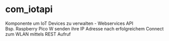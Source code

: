 # com_iotapi
Komponente um IoT Devices zu verwalten - Webservices API   
Bsp. Raspberry Pico W senden ihre IP Adresse nach erfolgreichem Connect zum WLAN
mittels REST Aufruf
